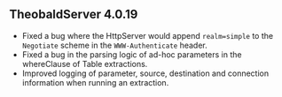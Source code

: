 ## TheobaldServer 4.0.19

- Fixed a bug where the HttpServer would append `realm=simple` to the `Negotiate` scheme in the `WWW-Authenticate` header.
- Fixed a bug in the parsing logic of ad-hoc parameters in the whereClause of Table extractions.
- Improved logging of parameter, source, destination and connection information when running an extraction.
